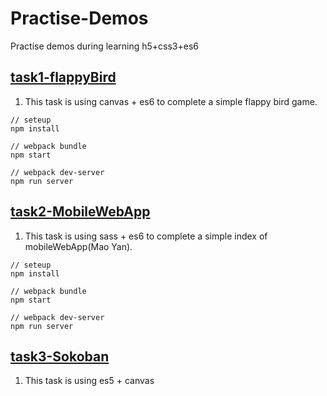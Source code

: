 # Practise-Demos
Practise demos during learning h5+css3+es6

## [task1-flappyBird](https://github.com/crystalcst/Practise-Demos/tree/master/task1-flappyBird)
1. This task is using canvas + es6 to complete a simple flappy bird game. 
```
// seteup 
npm install

// webpack bundle
npm start

// webpack dev-server
npm run server
```

## [task2-MobileWebApp](https://github.com/crystalcst/Practise-Demos/tree/master/task2-MobileWebApp)
1. This task is using sass + es6 to complete a simple index of mobileWebApp(Mao Yan). 
```
// seteup 
npm install

// webpack bundle
npm start

// webpack dev-server
npm run server
```
## [task3-Sokoban](https://github.com/crystalcst/Practise-Demos/tree/master/task3-sokoban)
1. This task is using es5 + canvas

